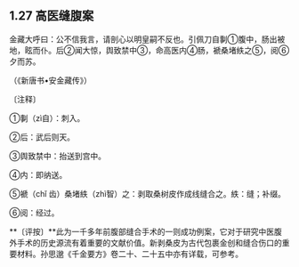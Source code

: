 ## 1.27 高医缝腹案

金藏大呼曰：公不信我言，请剖心以明皇嗣不反也。引佩刀自剚①腹中，肠出被地，眩而仆。后②闻大惊，舆致禁中③，命高医内④肠，褫桑堵紩之⑤，阅⑥夕而苏。

（《新唐书•安金藏传》）

〔注释〕

①剚（zì自）：刺入。

②后：武后则天。

③舆致禁中：抬送到宫中。

④内：即纳送。

⑤褫（chǐ 齿）桑堵紩（zhì智）之：剥取桑树皮作成线缝合之。紩：缝；补缀。

⑥阅：经过。

**〔评按〕**此为一千多年前腹部缝合手术的一则成功例案，它对于研究中医腹外手术的历史源流有着重要的文献价值。新剥桑皮为古代包裹金创和缝合伤口的重要材料。孙思邈《千金要方》卷二十、二十五中亦有详载，可参考。
